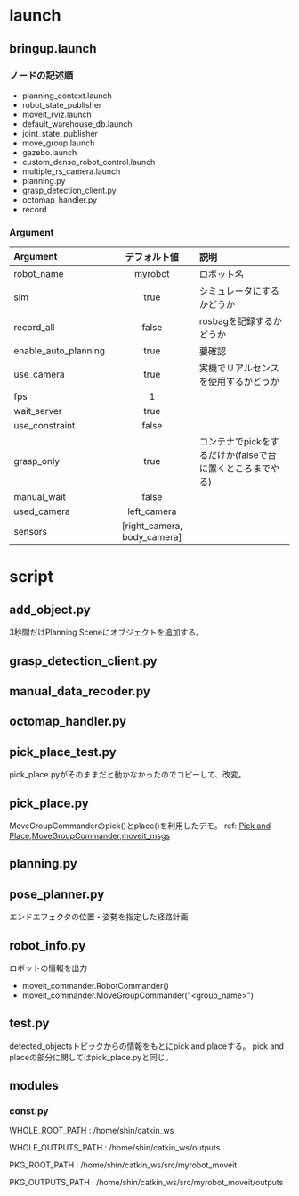 # launch
## bringup.launch
### ノードの記述順
- planning_context.launch
- robot_state_publisher
- moveit_rviz.launch
- default_warehouse_db.launch
- joint_state_publisher
- move_group.launch
- gazebo.launch
- custom_denso_robot_control.launch
- multiple_rs_camera.launch
- planning.py
- grasp_detection_client.py
- octomap_handler.py
- record

### Argument
| Argument | デフォルト値 | 説明 |
| :--- | :---: | :--- |
|robot_name|myrobot|ロボット名|
|sim|true|シミュレータにするかどうか|
|record_all|false|rosbagを記録するかどうか|
|enable_auto_planning|true|要確認|
|use_camera|true|実機でリアルセンスを使用するかどうか|
|fps|1||
|wait_server|true||
|use_constraint|false||
|grasp_only|true|コンテナでpickをするだけか(falseで台に置くところまでやる)|
|manual_wait|false||
|used_camera|left_camera||
|sensors|[right_camera, body_camera]||

# script
## add_object.py
3秒間だけPlanning Sceneにオブジェクトを追加する。

## grasp_detection_client.py

## manual_data_recoder.py

## octomap_handler.py

## pick_place_test.py
pick_place.pyがそのままだと動かなかったのでコピーして、改変。

## pick_place.py
MoveGroupCommanderのpick()とplace()を利用したデモ。
ref: [Pick and Place](https://ros-planning.github.io/moveit_tutorials/doc/pick_place/pick_place_tutorial.html),[MoveGroupCommander](https://robo-marc.github.io/moveit_documents/moveit_commander.html#movegroupcommander),[moveit_msgs](https://robo-marc.github.io/moveit_documents/ros_messages.html)

## planning.py

## pose_planner.py
エンドエフェクタの位置・姿勢を指定した経路計画

## robot_info.py
ロボットの情報を出力
- moveit_commander.RobotCommander()
- moveit_commander.MoveGroupCommander("<group_name>")

## test.py
detected_objectsトピックからの情報をもとにpick and placeする。
pick and placeの部分に関してはpick_place.pyと同じ。



## modules
### const.py
WHOLE_ROOT_PATH : /home/shin/catkin_ws

WHOLE_OUTPUTS_PATH : /home/shin/catkin_ws/outputs

PKG_ROOT_PATH : /home/shin/catkin_ws/src/myrobot_moveit

PKG_OUTPUTS_PATH : /home/shin/catkin_ws/src/myrobot_moveit/outputs